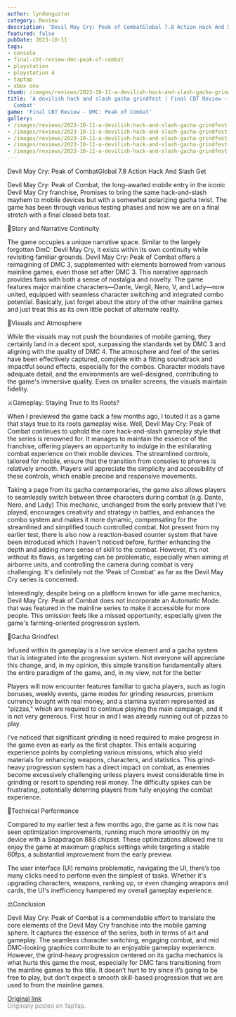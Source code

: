 ```yaml
---
author: lyndonguitar
category: Review
description: 'Devil May Cry: Peak of CombatGlobal 7.8 Action Hack And Slash Get'
featured: false
pubDate: 2023-10-11
tags:
- console
- final-cbt-review-dmc-peak-of-combat
- playstation
- playstation 4
- taptap
- xbox one
thumb: /images/reviews/2023-10-11-a-devilish-hack-and-slash-gacha-grindfest--final-cbt-review---dmc-peak-of-combat-0.avif
title: 'A devilish hack and slash gacha grindfest | Final CBT Review - DMC: Peak of
  Combat'
game: 'Final CBT Review - DMC: Peak of Combat'
gallery:
- /images/reviews/2023-10-11-a-devilish-hack-and-slash-gacha-grindfest--final-cbt-review---dmc-peak-of-combat-0.avif
- /images/reviews/2023-10-11-a-devilish-hack-and-slash-gacha-grindfest--final-cbt-review---dmc-peak-of-combat-1.avif
- /images/reviews/2023-10-11-a-devilish-hack-and-slash-gacha-grindfest--final-cbt-review---dmc-peak-of-combat-2.avif
- /images/reviews/2023-10-11-a-devilish-hack-and-slash-gacha-grindfest--final-cbt-review---dmc-peak-of-combat-3.avif
- /images/reviews/2023-10-11-a-devilish-hack-and-slash-gacha-grindfest--final-cbt-review---dmc-peak-of-combat-4.avif
---
```

Devil May Cry: Peak of CombatGlobal
7.8
Action
Hack And Slash
Get

Devil May Cry: Peak of Combat, the long-awaited mobile entry in the iconic Devil May Cry franchise, Promises to bring the same hack-and-slash mayhem to mobile devices but with a somewhat polarizing gacha twist. The game has been through various testing phases and now we are on a final stretch with a final closed beta test.

📖Story and Narrative Continuity

The game occupies a unique narrative space. Similar to the largely forgotten DmC: Devil May Cry, it exists within its own continuity while revisiting familiar grounds. Devil May Cry: Peak of Combat offers a reimagining of DMC 3, supplemented with elements borrowed from various mainline games, even those set after DMC 3. This narrative approach provides fans with both a sense of nostalgia and novelty. The game features major mainline characters—Dante, Vergil, Nero, V, and Lady—now united, equipped with seamless character switching and integrated combo potential. Basically, just forget about the story of the other mainline games and just treat this as its own little pocket of alternate reality.

🎨Visuals and Atmosphere

While the visuals may not push the boundaries of mobile gaming, they certainly land in a decent spot, surpassing the standards set by DMC 3 and aligning with the quality of DMC 4. The atmosphere and feel of the series have been effectively captured, complete with a fitting soundtrack and impactful sound effects, especially for the combos. Character models have adequate detail, and the environments are well-designed, contributing to the game's immersive quality. Even on smaller screens, the visuals maintain fidelity.

⚔️Gameplay: Staying True to Its Roots?

When I previewed the game back a few months ago, I touted it as a game that stays true to its roots gameplay wise. Well, Devil May Cry: Peak of Combat continues to uphold the core hack-and-slash gameplay style that the series is renowned for. It manages to maintain the essence of the franchise, offering players an opportunity to indulge in the exhilarating combat experience on their mobile devices. The streamlined controls, tailored for mobile, ensure that the transition from consoles to phones is relatively smooth. Players will appreciate the simplicity and accessibility of these controls, which enable precise and responsive movements.

Taking a page from its gacha contemporaries, the game also allows players to seamlessly switch between three characters during combat (e.g. Dante, Nero, and Lady) This mechanic, unchanged from the early preview that I’ve played, encourages creativity and strategy in battles, and enhances the combo system and makes it more dynamic, compensating for the streamlined and simplified touch controlled combat. Not present from my earlier test, there is also now a reaction-based counter system that have been introduced which I haven’t noticed before, further enhancing the depth and adding more sense of skill to the combat. However, it's not without its flaws, as targeting can be problematic, especially when aiming at airborne units, and controlling the camera during combat is very challenging. It's definitely not the 'Peak of Combat' as far as the Devil May Cry series is concerned.

Interestingly, despite being on a platform known for idle game mechanics, Devil May Cry: Peak of Combat does not incorporate an Automatic Mode.  that was featured in the mainline series to make it accessible for more people. This omission feels like a missed opportunity, especially given the game's farming-oriented progression system.

🎰Gacha Grindfest

Infused within its gameplay is a live service element and a gacha system that is integrated into the progression system. Not everyone will appreciate this change, and, in my opinion, this simple transition fundamentally alters the entire paradigm of the game, and, in my view, not for the better

Players will now encounter features familiar to gacha players, such as login bonuses, weekly events, game modes for grinding resources, premium currency bought with real money, and a stamina system represented as "pizzas," which are required to continue playing the main campaign, and it is not very generous. First hour in and I was already running out of pizzas to play.

I’ve noticed that significant grinding is need required to make progress in the game even as early as the first chapter. This entails acquiring experience points by completing various missions, which also yield materials for enhancing weapons, characters, and statistics. This grind-heavy progression system has a direct impact on combat, as enemies become excessively challenging unless players invest considerable time in grinding or resort to spending real money. The difficulty spikes can be frustrating, potentially deterring players from fully enjoying the combat experience.

🚧Technical Performance

Compared to my earlier test a few months ago, the game as it is now has seen optimization improvements, running much more smoothly on my device with a Snapdragon 888 chipset. These optimizations allowed me to enjoy the game at maximum graphics settings while targeting a stable 60fps, a substantial improvement from the early preview.

The user interface (UI) remains problematic, navigating the UI, there’s too many clicks need to perform even the simplest of tasks. Whether it's upgrading characters, weapons, ranking up, or even changing weapons and cards, the UI's inefficiency hampered my overall gameplay experience.

⚖️Conclusion

Devil May Cry: Peak of Combat is a commendable effort to translate the core elements of the Devil May Cry franchise into the mobile gaming sphere. It captures the essence of the series, both in terms of art and gameplay. The seamless character switching, engaging combat, and mid DMC-looking graphics contribute to an enjoyable gameplay experience. However, the grind-heavy progression centered on its gacha mechanics is what hurts this game the most, especially for DMC fans transitioning from the mainline games to this title. It doesn’t hurt to try since it’s going to be free to play, but don’t expect a smooth skill-based progression that we are used to from the mainline games.

[Original link](https://www.taptap.io/post/6411911)<br><span style="font-size: 0.95em; color: #888;">Originally posted on TapTap.</span>